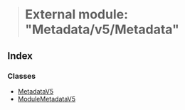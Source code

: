 > # External module: "Metadata/v5/Metadata"

## Index

### Classes

* [MetadataV5](../classes/_metadata_v5_metadata_.metadatav5.md)
* [ModuleMetadataV5](../classes/_metadata_v5_metadata_.modulemetadatav5.md)